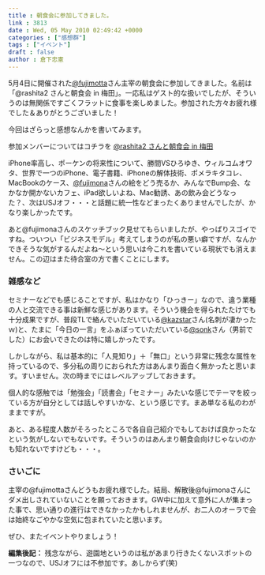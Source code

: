 ```yaml
---
title : 朝食会に参加してきました。
link : 3813
date : Wed, 05 May 2010 02:49:42 +0000
categories : ["感想群"]
tags : ["イベント"]
draft : false
author : 倉下忠憲
---
```


5月4日に開催された<a href="http://twitter.com/fujimotta">@fujimotta</a>さん主宰の朝食会に参加してきました。名前は「@rashita2 さんと朝食会 in 梅田」。一応私はゲスト的な扱いでしたが、そういうのは無関係ですごくフラットに食事を楽しめました。参加された方々お疲れ様でした＆ありがとうございました！

今回はざらっと感想なんかを書いてみます。
<!--more-->
参加メンバーについてはコチラを
<a href="http://tweetvite.com/event/morningwithrashita100504">@rashita2 さんと朝食会 in 梅田</a>

iPhone率高し、ポーケンの将来性について、勝間VSひろゆき、ウィルコムオワタ、世界で一つのiPhone、電子書籍、iPhoneの解体技術、ポメラキタコレ、MacBookのケース、<a href="http://twitter.com/fujimonao">@fujimona</a>さんの絵をどう売るか、みんなでBump会、なかなか開かないカフェ、iPad欲しいよね、Mac勧誘、あの飲み会どうなった？、次はUSJオフ・・・と話題に統一性などまったくありませんでしたが、かなり楽しかったです。

あと@fujimonaさんのスケッチブック見せてもらいましたが、やっぱりスゴイですね。ついつい「ビジネスモデル」考えてしまうのが私の悪い癖ですが、なんかできそうな気がするんだよね～という思いは今これを書いている現状でも消えません。この辺はまた待合室の方で書くことにします。

<h3>雑感など</h3>
セミナーなどでも感じることですが、私はかなり「ひっきー」なので、違う業種の人と交流できる事は新鮮な感じがあります。そういう機会を得られたたけでも十分成果ですが、普段TLで絡んでいただいている<a href="http://twitter.com/kazstar">@kazstar</a>さん(名刺が凄かったｗ)と、たまに「今日の一言」をふぁぼっていただいている<a href="http://twitter.com/sonk">@sonk</a>さん（男前でした）にお会いできたのは特に嬉しかったです。

しかしながら、私は基本的に「人見知り」＋「無口」という非常に残念な属性を持っているので、多分私の周りにおられた方はあんまり面白く無かったと思います。すいません。次の時までにはレベルアップしておきます。

個人的な感触では「勉強会」「読書会」「セミナー」みたいな感じでテーマを絞っている方が自分としては話しやすいかな、という感じです。まあ単なる私のわがままですが。

あと、ある程度人数がそろったところで各自自己紹介でもしておけば良かったなという気がしないでもないです。そういうのはあんまり朝食会向けじゃないのかも知れないですけども・・・。

<h3>さいごに</h3>
主宰の@fujimottaさんどうもお疲れ様でした。結局、解散後@fujimonaさんにダメ出しされていないことを願っておきます。GW中に加えて意外に人が集まった事で、思い通りの進行はできなかったかもしれませんが、お二人のオーラで会は始終なごやかな空気に包まれていたと思います。

ぜひ、またイベントやりましょう！

<div class="column">
<strong>編集後記：</strong>
残念ながら、遊園地というのは私があまり行きたくないスポットの一つなので、USJオフには不参加です。あしからず(笑)
</div>

